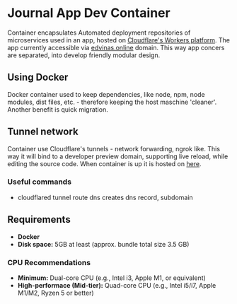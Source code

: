 # Journal App Dev Container

Container encapsulates Automated deployment repositories of microservices used in an app, hosted on [Cloudflare's Workers platform](https://workers.cloudflare.com/).
The app currently accessible via [edvinas.online](https://journal.edvinas.online/) domain.
This way app concers are separated, into develop friendly modular design.

## Using Docker

Docker container used to keep dependencies, like node, npm, node modules, dist files, etc. - therefore keeping the host maschine 'cleaner'.
Another benefit is quick migration. 

## Tunnel network

Container use Cloudflare's tunnels - network forwarding, ngrok like.
This way it will bind to a developer preview domain, supporting live reload, while editing the source code.
When container is up it is hosted on [here](https://dev.edvinas.online).

### Useful commands
- cloudflared tunnel route dns <tunnel-name> <hostname>
creates dns record, subdomain

## Requirements

- **Docker**
- **Disk space:** 5GB at least (approx. bundle total size 3.5 GB)

### CPU Recommendations

- **Minimum:** Dual-core CPU (e.g., Intel i3, Apple M1, or equivalent)
- **High-performace (Mid-tier):** Quad-core CPU (e.g., Intel i5/i7, Apple M1/M2, Ryzen 5 or better)
